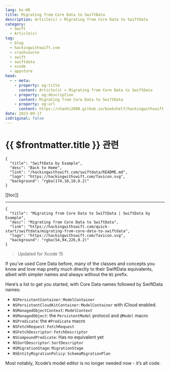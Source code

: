 ```yaml
---
lang: ko-KR
title: Migrating from Core Data to SwiftData
description: Article(s) > Migrating from Core Data to SwiftData
category:
  - Swift
  - Article(s)
tag: 
  - blog
  - hackingwithswift.com
  - crashcourse
  - swift
  - swiftdata
  - xcode
  - appstore
head:
  - - meta:
    - property: og:title
      content: Article(s) > Migrating from Core Data to SwiftData
    - property: og:description
      content: Migrating from Core Data to SwiftData
    - property: og:url
      content: https://chanhi2000.github.io/bookshelf/hackingwithswift.com/swiftdata/migrating-from-core-data-to-swiftdata.html
date: 2023-09-17
isOriginal: false
---
```


# {{ $frontmatter.title }} 관련

```component VPCard
{
  "title": "SwiftData by Example",
  "desc": "Back to Home",
  "link": "/hackingwithswift.com/swiftdata/README.md",
  "logo": "https://hackingwithswift.com/favicon.svg",
  "background": "rgba(174,10,10,0.2)"
}
```

[[toc]]

---

```component VPCard
{
  "title": "Migrating from Core Data to SwiftData | SwiftData by Example",
  "desc": "Migrating from Core Data to SwiftData",
  "link": "https://hackingwithswift.com/quick-start/swiftdata/migrating-from-core-data-to-swiftdata", 
  "logo": "https://hackingwithswift.com/favicon.svg",
  "background": "rgba(54,94,226,0.2)"
}
```

> Updated for Xcode 15

If you’ve used Core Data before, many of the classes and concepts you know and love map pretty much directly to their SwiftData equivalents, albeit with simpler names and always without the `NS` prefix.

Here’s a list to get you started, with Core Data names followed by SwiftData names:

- `NSPersistentContainer`: `ModelContainer`
- `NSPersistentCloudKitContainer`: `ModelContainer` with iCloud enabled.
- `NSManagedObjectContext`: `ModelContext`
- `NSManagedObject`: the `PersistentModel` protocol and `@Model` macro
- `NSPredicate`: the `#Predicate` macro
- `NSFetchRequest`: `FetchRequest`
- `NSFetchDescriptor`: `FetchDescriptor`
- `NSCompoundPredicate`: Has no equivalent yet
- `NSSortDescriptor`: `SortDescriptor`
- `NSMigrationStage`: `MigrationStage`
- `NSEntityMigrationPolicy`: `SchemaMigrationPlan`

Most notably, Xcode’s model editor is no longer needed now - it’s all code.

